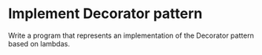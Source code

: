 # Implement Decorator pattern
Write a program that represents an implementation of the Decorator pattern based on lambdas.
